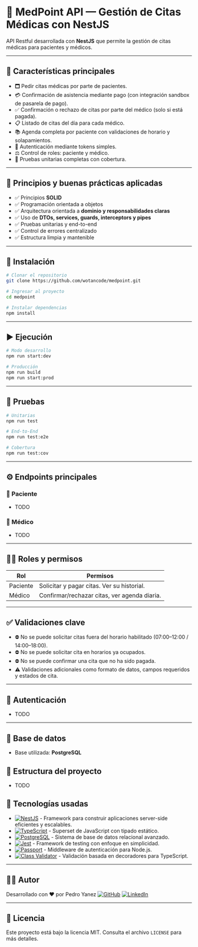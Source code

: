 # 🏥 MedPoint API — Gestión de Citas Médicas con NestJS

API Restful desarrollada con **NestJS** que permite la gestión de citas médicas para pacientes y médicos.

---

## 📌 Características principales

* 🗖️ Pedir citas médicas por parte de pacientes.
* 💳 Confirmación de asistencia mediante pago (con integración sandbox de pasarela de pago).
* ✅ Confirmación o rechazo de citas por parte del médico (solo si está pagada).
* 📋 Listado de citas del día para cada médico.
* 📚 Agenda completa por paciente con validaciones de horario y solapamientos.
* 🔐 Autenticación mediante tokens simples.
* ⚖️ Control de roles: paciente y médico.
* 🧪 Pruebas unitarias completas con cobertura.

---

## 📌 Principios y buenas prácticas aplicadas

- ✅ Principios **SOLID**
- ✅ Programación orientada a objetos
- ✅ Arquitectura orientada a **dominio y responsabilidades claras**
- ✅ Uso de **DTOs, services, guards, interceptors y pipes**
- ✅ Pruebas unitarias y end-to-end
- ✅ Control de errores centralizado
- ✅ Estructura limpia y mantenible

---

## 🚀 Instalación  

```bash
# Clonar el repositorio
git clone https://github.com/wotancode/medpoint.git

# Ingresar al proyecto
cd medpoint

# Instalar dependencias
npm install
```

---

## ▶️ Ejecución

```bash
# Modo desarrollo
npm run start:dev

# Producción
npm run build
npm run start:prod
```

---

## 🧪 Pruebas

```bash
# Unitarias
npm run test

# End-to-End
npm run test:e2e

# Cobertura
npm run test:cov
```

---

## ⚙️ Endpoints principales

### 📌 Paciente

- TODO
<!-- * `POST /appointments` → Solicitar nueva cita médica.
* `POST /appointments/:id/pay` → Pagar cita (sandbox).
* `GET /appointments/mine` → Ver citas propias. -->

### 📌 Médico

- TODO
<!-- * `PATCH /appointments/:id/confirm` → Confirmar o rechazar cita (sólo si fue pagada).
* `GET /appointments/today` → Ver citas del día.

> Todos los endpoints requieren autenticación mediante token en el header. -->

---

## 👮‍♂️ Roles y permisos

| Rol      | Permisos                                     |
| -------- | -------------------------------------------- |
| Paciente | Solicitar y pagar citas. Ver su historial.   |
| Médico   | Confirmar/rechazar citas, ver agenda diaria. |

---

## ✅ Validaciones clave

* ⛔ No se puede solicitar citas fuera del horario habilitado (07:00–12:00 / 14:00–18:00).
* ⛔ No se puede solicitar cita en horarios ya ocupados.
* ⛔ No se puede confirmar una cita que no ha sido pagada.
* ⚠️ Validaciones adicionales como formato de datos, campos requeridos y estados de cita.

---

## 🔐 Autenticación

- TODO
<!-- * Se utiliza un esquema de token simple en los headers:

  ```
  Authorization: Bearer <token>
  ```
* Los tokens pueden ser generados manualmente para pruebas o provistos vía configuración. -->

---

## 🧱 Base de datos

* Base utilizada: **PostgreSQL**
<!-- * El script de creación de base de datos se encuentra en: `scripts/init.sql` -->

<!-- Tablas principales:

* `users` (médicos y pacientes)
* `appointments`
* `payments`
* `tokens` (opcional para autenticación)

--- -->

## 📁 Estructura del proyecto

- TODO
<!-- 
```
src/
├── auth/
├── users/
├── appointments/
├── payments/
├── common/
│   ├── guards/
│   ├── interceptors/
│   └── utils/
└── main.ts
    app.module.ts
```

> Diseño modular y desacoplado usando interfaces, inyección de dependencias, DTOs y entidades claras.

--- -->

## 🧰 Tecnologías usadas

- [![NestJS][nestjs-badge]][nestjs-url] - Framework para construir aplicaciones server-side eficientes y escalables.
- [![TypeScript][typescript-badge]][typescript-url] - Superset de JavaScript con tipado estático.
- [![PostgreSQL][postgresql-badge]][postgresql-url] - Sistema de base de datos relacional avanzado.
- [![Jest][jest-badge]][jest-url] - Framework de testing con enfoque en simplicidad.
- [![Passport][passport-badge]][passport-url] - Middleware de autenticación para Node.js.
- [![Class Validator][classvalidator-badge]][classvalidator-url] - Validación basada en decoradores para TypeScript.

---

## 👨‍💻 Autor

Desarrollado con ❤️ por Pedro Yanez
[![GitHub][github-badge]][github-url] [![LinkedIn][linkedin-badge]][linkedin-url]

---

## 📜 Licencia

Este proyecto está bajo la licencia MIT. Consulta el archivo `LICENSE` para más detalles.

<!-- Fuente de la verdad -->
[nestjs-url]: https://nestjs.com/
[nestjs-badge]: https://img.shields.io/badge/NestJS-E0234E?style=for-the-badge&logo=nestjs&logoColor=white
[typescript-url]: https://www.typescriptlang.org/
[typescript-badge]: https://img.shields.io/badge/TypeScript-007ACC?style=for-the-badge&logo=typescript&logoColor=white
[postgresql-url]: https://www.postgresql.org/
[postgresql-badge]: https://img.shields.io/badge/PostgreSQL-4169E1?style=for-the-badge&logo=postgresql&logoColor=white
[jest-url]: https://jestjs.io/
[jest-badge]: https://img.shields.io/badge/Jest-C21325?style=for-the-badge&logo=jest&logoColor=white
[passport-url]: http://www.passportjs.org/
[passport-badge]: https://img.shields.io/badge/Passport-34E27A?style=for-the-badge&logo=passport&logoColor=white
[classvalidator-url]: https://github.com/typestack/class-validator
[classvalidator-badge]: https://img.shields.io/badge/Class_Validator-000000?style=for-the-badge&logo=github&logoColor=white
[github-url]: https://github.com/wotancode
[github-badge]: https://img.shields.io/badge/GitHub-181717?style=for-the-badge&logo=github&logoColor=white
[linkedin-url]: https://www.linkedin.com/in/pedro-yanez/
[linkedin-badge]: https://img.shields.io/badge/LinkedIn-0A66C2?style=for-the-badge&logo=linkedin&logoColor=white